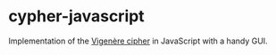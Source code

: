 # cypher-javascript

Implementation of the [Vigenère cipher](https://en.wikipedia.org/wiki/Vigen%C3%A8re_cipher) in JavaScript with a handy GUI.
